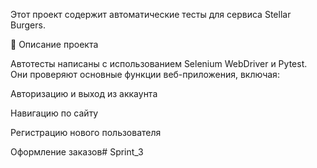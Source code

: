 Этот проект содержит автоматические тесты для сервиса Stellar Burgers.

📌 Описание проекта

Автотесты написаны с использованием Selenium WebDriver и Pytest. Они проверяют основные функции веб-приложения, включая:

Авторизацию и выход из аккаунта

Навигацию по сайту

Регистрацию нового пользователя

Оформление заказов# Sprint_3
